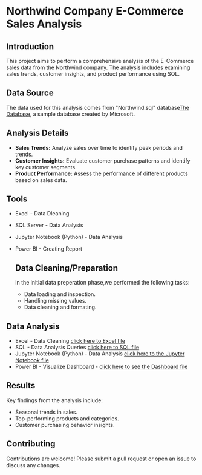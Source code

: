 # Northwind Company E-Commerce Sales Analysis

## Introduction
This project aims to perform a comprehensive analysis of the E-Commerce sales data from the Northwind company. The analysis includes examining sales trends, customer insights, and product performance using SQL.

## Data Source
The data used for this analysis comes from "Northwind.sql" database[The Database](https://github.com/shonlugassy/Northwind-ShippingCompany-AnalysisProject/blob/main/Northwind%20Project%20Github/northwind.sql), a sample database created by Microsoft.

## Analysis Details
- **Sales Trends:** Analyze sales over time to identify peak periods and trends.
- **Customer Insights:** Evaluate customer purchase patterns and identify key customer segments.
- **Product Performance:** Assess the performance of different products based on sales data.

## Tools
- Excel - Data Dleaning
- SQL Server - Data Analysis
- Jupyter Notebook (Python) - Data Analysis
- Power BI  - Creating Report
  

  ## Data Cleaning/Preparation

  in the initial data preperation phase,we performed the following tasks:
  - Data loading and inspection.
  - Handling missing values.
  - Data cleaning and formating.


## Data Analysis 
- Excel - Data Cleaning [click here to Excel file](https://github.com/shonlugassy/Northwind-ShippingCompany-AnalysisProject/blob/main/Northwind%20Project%20Github/Northwind_TBLS_Analysis.xlsx)
- SQL - Data Analysis Queries [click here to SQL file](https://github.com/shonlugassy/Northwind-ShippingCompany-AnalysisProject/blob/main/Northwind%20Project%20Github/SQLQueryGitHub.sql)
- Jupyter Notebook (Python) -  Data Analysis [click here to the Jupyter Notebook file](https://github.com/shonlugassy/Northwind-ShippingCompany-AnalysisProject/blob/main/Northwind%20Project%20Github/Jupyter%20Notebook%20Northwind%20connection%20and%20analysis%20.ipynb)
- Power BI - Visualize Dashboard - [click here to see the Dashboard file](https://github.com/shonlugassy/Northwind-ShippingCompany-AnalysisProject/blob/main/Northwind%20Project%20Github/KPI%20Business%20Dashboard%20Northwind.pbix)


## Results
Key findings from the analysis include:
- Seasonal trends in sales.
- Top-performing products and categories.
- Customer purchasing behavior insights.
## Contributing
Contributions are welcome! Please submit a pull request or open an issue to discuss any changes.
